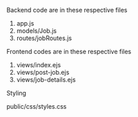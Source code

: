 Backend code are in these respective files

1. app.js
2. models/Job.js
3. routes/jobRoutes.js

Frontend codes are in these respective files

1. views/index.ejs
2. views/post-job.ejs
3. views/job-details.ejs

Styling

public/css/styles.css
